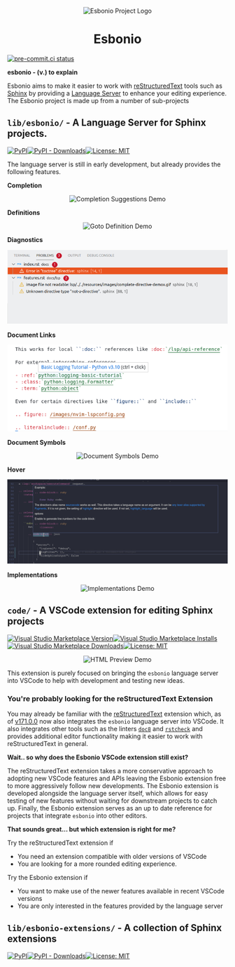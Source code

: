 <p align="center">
  <img src="./resources/io.github.swyddfa.Esbonio.svg" alt="Esbonio Project Logo"></img>
</p>
<h1 align="center">Esbonio</h1>

[![pre-commit.ci status](https://results.pre-commit.ci/badge/github/swyddfa/esbonio/develop.svg)](https://results.pre-commit.ci/latest/github/swyddfa/esbonio/develop)

**esbonio - (v.) to explain**

Esbonio aims to make it easier to work with [reStructuredText](https://docutils.sourceforge.io/rst.html) tools such as [Sphinx](https://www.sphinx-doc.org/en/master/) by providing a [Language Server](https://langserver.org/) to enhance your editing experience.
The Esbonio project is made up from a number of sub-projects
## `lib/esbonio/` - A Language Server for Sphinx projects.
[![PyPI](https://img.shields.io/pypi/v/esbonio?style=flat-square)![PyPI - Downloads](https://img.shields.io/pypi/dm/esbonio?style=flat-square)](https://pypistats.org/packages/esbonio)[![License: MIT](https://img.shields.io/badge/license-MIT-blue.svg?style=flat-square)](https://github.com/swyddfa/esbonio/blob/develop/lib/esbonio/LICENSE)

The language server is still in early development, but already provides the following features.

**Completion**

<p align="center">
  <img src="./resources/images/completion-demo.gif" alt="Completion Suggestions Demo"></img>
</p>

**Definitions**

<p align="center">
  <img src="./resources/images/definition-demo.gif" alt="Goto Definition Demo"></img>
</p>

**Diagnostics**

<p align="center">
  <img src="./resources/images/diagnostic-sphinx-errors-demo.png" alt="Diagnostics Demo"></img>
</p>

**Document Links**

<p align="center">
  <img src="./resources/images/document-links-demo.png" alt="Document Links Demo"></img>
</p>


**Document Symbols**

<p align="center">
  <img src="./resources/images/document-symbols-demo.png" alt="Document Symbols Demo"></img>
</p>

**Hover**

<p align="center">
  <img src="./resources/images/hover-demo.png" alt="Hover Demo"></img>
</p>

**Implementations**

<p align="center">
  <img src="./resources/images/implementation-demo.gif" alt="Implementations Demo"></img>
</p>


## `code/` - A VSCode extension for editing Sphinx projects
[![Visual Studio Marketplace Version](https://img.shields.io/visual-studio-marketplace/v/swyddfa.esbonio?style=flat-square)![Visual Studio Marketplace Installs](https://img.shields.io/visual-studio-marketplace/i/swyddfa.esbonio?style=flat-square)![Visual Studio Marketplace Downloads](https://img.shields.io/visual-studio-marketplace/d/swyddfa.esbonio?style=flat-square)](https://marketplace.visualstudio.com/items?itemName=swyddfa.esbonio)[![License: MIT](https://img.shields.io/badge/license-MIT-blue.svg?style=flat-square)](https://github.com/swyddfa/esbonio/blob/develop/code/LICENSE)

<p align="center">
   <img src="./resources/images/vscode-preview-demo.gif" alt="HTML Preview Demo"></img>
</p>

This extension is purely focused on bringing the `esbonio` language server into VSCode to help with development and testing new ideas.

### You're probably looking for the reStructuredText Extension

You may already be familiar with the [reStructuredText](https://marketplace.visualstudio.com/items?itemName=lextudio.restructuredtext) extension which, as of [v171.0.0](https://github.com/vscode-restructuredtext/vscode-restructuredtext/releases/tag/171.0.0) now also integrates the `esbonio` language server into VSCode.
It also integrates other tools such as the linters [`doc8`](https://pypi.org/project/doc8/) and [`rstcheck`](https://pypi.org/project/rstcheck/) and provides additional editor functionality making it easier to work with reStructuredText in general.

**Wait.. so why does the Esbonio VSCode extension still exist?**

The reStructuredText extension takes a more conservative approach to adopting new VSCode features and APIs leaving the Esbonio extension free to more aggressively follow new developments.
The Esbonio extension is developed alongside the language server itself, which allows for easy testing of new features without waiting for downstream projects to catch up.
Finally, the Esbonio extension serves as an up to date reference for projects that integrate `esbonio` into other editors.

**That sounds great... but which extension is right for me?**

Try the reStructuredText extension if

- You need an extension compatible with older versions of VSCode
- You are looking for a more rounded editing experience.

Try the Esbonio extension if

- You want to make use of the newer features available in recent VSCode versions
- You are only interested in the features provided by the language server

## `lib/esbonio-extensions/` - A collection of Sphinx extensions
[![PyPI](https://img.shields.io/pypi/v/esbonio-extensions?style=flat-square)![PyPI - Downloads](https://img.shields.io/pypi/dm/esbonio-extensions?style=flat-square)](https://pypistats.org/packages/esbonio-extensions)[![License: MIT](https://img.shields.io/badge/license-MIT-blue.svg?style=flat-square)](https://github.com/swyddfa/esbonio/blob/develop/lib/esbonio-extensions/LICENSE)
